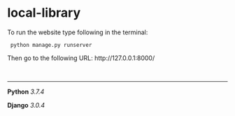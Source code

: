 <h1>local-library</h1>

<p>To run the website type following in the terminal:</p>
<p><code> python manage.py runserver </code></p>
<p>Then go to the following URL: http://127.0.0.1:8000/</p>

<br><hr>
<p><strong>Python</strong> <em>3.7.4</em></p>
<p><strong>Django</strong> <em>3.0.4</em></p>
